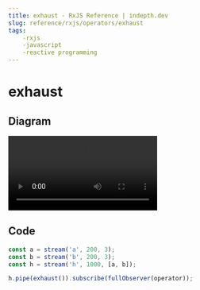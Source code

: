 ```yaml
---
title: exhaust - RxJS Reference | indepth.dev
slug: reference/rxjs/operators/exhaust
tags:
    -rxjs 
    -javascript 
    -reactive programming
---
```


# exhaust

## Diagram

<video>
    <source src="https://images.indepth.dev/references/rxjs/operators/exhaust.mp4" type="video/mp4">
</video>

## Code

```javascript
const a = stream('a', 200, 3);
const b = stream('b', 200, 3);
const h = stream('h', 1000, [a, b]);

h.pipe(exhaust()).subscribe(fullObserver(operator));
```

